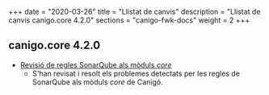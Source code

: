 +++
date        = "2020-03-26"
title       = "Llistat de canvis"
description = "Llistat de canvis canigo.core 4.2.0"
sections    = "canigo-fwk-docs"
weight		= 2
+++

## canigo.core 4.2.0

- [Revisió de regles SonarQube als mòduls _core_](/noticies/2020-06-09-Revisio_regles_SonarQube_moduls_core/)
   - S'han revisat i resolt els problemes detectats per les regles de SonarQube als mòduls _core_ de Canigó.
